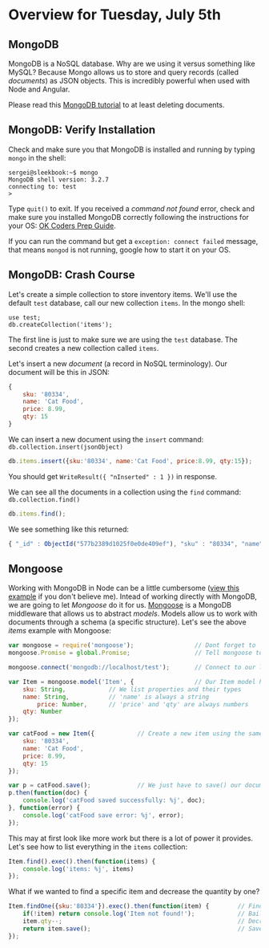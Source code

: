 Overview for Tuesday, July 5th
==============================

MongoDB
-------
MongoDB is a NoSQL database.  Why are we using it versus something like MySQL?  Because Mongo allows us to store and query records (called *documents*) as JSON objects.  This is incredibly powerful when used with Node and Angular.

Please read this [MongoDB tutorial](http://www.tutorialspoint.com/mongodb/index.htm)
to at least deleting documents.


MongoDB: Verify Installation
----------------------------
Check and make sure you that MongoDB is installed and running by typing `mongo` in the shell:
```shell
sergei@sleekbook:~$ mongo
MongoDB shell version: 3.2.7
connecting to: test
>
```
Type `quit()` to exit.  If you received a *command not found* error, check and make sure you installed MongoDB correctly following the instructions for your OS: [OK Coders Prep Guide](https://github.com/sergei202/okcoders-backend/blob/master/00-preparation/README.md).

If you can run the command but get a `exception: connect failed` message, that means `mongod` is not running, google how to start it on your OS.


MongoDB: Crash Course
---------------------
Let's create a simple collection to store inventory items.  We'll use the default `test` database, call our new collection `items`.  In the mongo shell:
```shell
use test;
db.createCollection('items');
```
The first line is just to make sure we are using the `test` database.  The second creates a new collection called `items`.

Let's insert a new *document* (a record in NoSQL terminology).  Our document will be this in JSON:
```js
{
	sku: '80334',
	name: 'Cat Food',
	price: 8.99,
	qty: 15
}
```

We can insert a new document using the `insert` command: `db.collection.insert(jsonObject)`
```js
db.items.insert({sku:'80334', name:'Cat Food', price:8.99, qty:15});
```
You should get `WriteResult({ "nInserted" : 1 })` in response.

We can see all the documents in a collection using the `find` command: `db.collection.find()`
```js
db.items.find();
```
We see something like this returned:
```js
{ "_id" : ObjectId("577b2389d1025f0e0de409ef"), "sku" : "80334", "name" : "Cat Food", "price" : 8.99, "qty" : 15 }
```

Mongoose
----------
Working with MongoDB in Node can be a little cumbersome ([view this example](https://github.com/mongodb/node-mongodb-native) if you don't believe me).  Intead of working directly with MongoDB, we are going to let *Mongoose* do it for us.  [Mongoose](http://mongoosejs.com) is a MongoDB middleware that allows us to abstract *models*.  Models allow us to work with documents through a schema (a specific structure).  Let's see the above *items* example with Mongoose:

```js
var mongoose = require('mongoose');					// Dont forget to 'npm install mongoose'
mongoose.Promise = global.Promise;					// Tell mongoose to our ES6 promises

mongoose.connect('mongodb://localhost/test');		// Connect to our local MongoDB instance and use the 'test' database

var Item = mongoose.model('Item', {					// Our Item model has this schema:
	sku: String,			// We list properties and their types
	name: String,			// 'name' is always a string
		price: Number,		// 'price' and 'qty' are always numbers
	qty: Number
});

var catFood = new Item({			// Create a new item using the same properties that we used before
	sku: '80334',
	name: 'Cat Food',
	price: 8.99,
	qty: 15
});

var p = catFood.save();				// We just have to save() our document to save it into MongoDB.
p.then(function(doc) {
	console.log('catFood saved successfully: %j', doc);
}, function(error) {
	console.log('catFood save error: %j', error);
});
```
This may at first look like more work but there is a lot of power it provides.  Let's see how to list everything in the `items` collection:

```js
Item.find().exec().then(function(items) {
	console.log('items: %j', items)
});
```

What if we wanted to find a specific item and decrease the quantity by one?
```js
Item.findOne({sku:'80334'}).exec().then(function(item) {		// Find one item that has a sku of '80334'
	if(!item) return console.log('Item not found!');			// Bail out if the item isn't found`
	item.qty--;													// Decrease the qty by one
	return item.save();											// Save the item changes and return a Promise (document.save() always returns a Promise)
});
```
